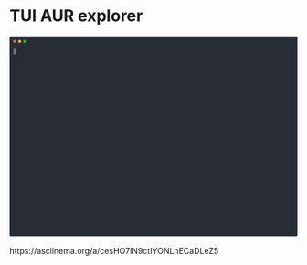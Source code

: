 # TUI AUR explorer

<p align="center">
  <img src="rec.svg">
</p>
https://asciinema.org/a/cesHO7lN9ctIYONLnECaDLeZ5
